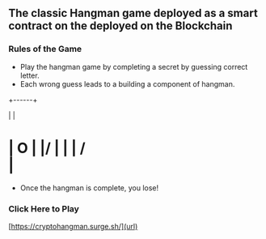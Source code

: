 ## The classic Hangman game deployed as a smart contract on the deployed on the Blockchain
### Rules of the Game
- Play the hangman game by completing a secret by guessing correct letter.
- Each wrong guess leads to a building a component of hangman.
  
+------+  

|   |  

|   O
|  \|/
|   |
|  / \
|
========
- Once the hangman is complete, you lose!


### Click Here to Play
[https://cryptohangman.surge.sh/](url)
